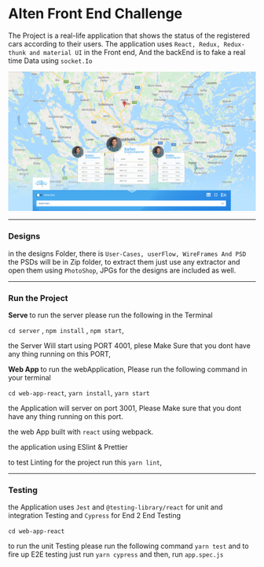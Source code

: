 <h1>Alten Front End Challenge</h1>

The Project is a real-life application that shows the status of the registered cars according to their users.
The application uses `React, Redux, Redux-thunk and material UI` in the Front end,
And the backEnd is to fake a real time Data using `socket.Io`

![alt text](https://github.com/mo-fouad/Alten-FrontEnd-Code-Challenge/blob/master/designs/PSDs/2---Home-Start---Map-View---users.jpg)


---

### Designs

in the designs Folder, there is `User-Cases, userFlow, WireFrames And PSD` the PSDs will be in Zip folder,
to extract them just use any extractor and open them using `PhotoShop`, JPGs for the designs are included as well. 

---

### Run the Project

<b> Serve </b>
to run the server please run the following in the Terminal

`cd server` , `npm install` , `npm start`,

the Server Will start using PORT 4001, plese Make Sure that you dont have any thing running on this PORT, 

<b> Web App </b>
to run the webApplication, Please run the following command in your terminal

`cd web-app-react`, `yarn install`, `yarn start`

the Application will server on port 3001, Please Make sure that you dont have any thing running on this port.

the web App built with `react` using webpack.

the application using ESlint & Prettier

to test Linting for the project run this  `yarn lint`,

---

### Testing

the Application uses `Jest` and `@testing-library/react` for unit and integration Testing
and `Cypress` for End 2 End Testing

`cd web-app-react`

to run the unit Testing please run the following command `yarn test`
and to fire up E2E testing just run `yarn cypress` and then, run `app.spec.js`

